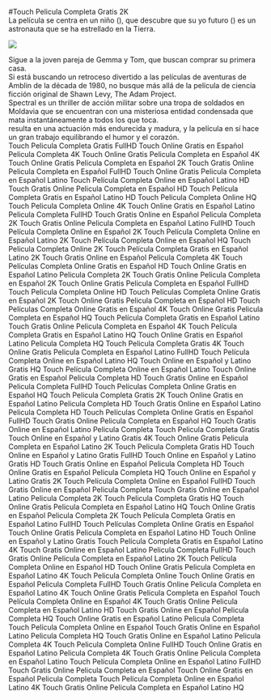 #Touch Pelicula Completa Gratis 2K  
La película se centra en un niño (), que descubre que su yo futuro () es un astronauta que se ha estrellado en la Tierra.  
  
[![](https://i.imgur.com/qSNzIqt.png)](https://movie.rssnews.media/gZeqUrvnl.php)  
  
Sigue a la joven pareja de Gemma y Tom, que buscan comprar su primera casa.  
Si está buscando un retroceso divertido a las películas de aventuras de Amblin de la década de 1980, no busque más allá de la película de ciencia ficción original  de Shawn Levy, The Adam Project.  
Spectral es un thriller de acción militar sobre una tropa de soldados  en Moldavia que se encuentran con una misteriosa entidad condensada que mata instantáneamente a todos los que toca.  
 resulta en una actuación más endurecida y madura, y la película en sí hace un gran trabajo equilibrando el humor y el corazón.  
Touch Pelicula Completa Gratis FullHD
Touch Online Gratis en Español Pelicula Completa 4K
Touch Online Gratis Pelicula Completa en Español 4K
Touch Online Gratis Pelicula Completa en Español 2K
Touch Gratis Online Pelicula Completa en Español FullHD
Touch Online Gratis Pelicula Completa en Español Latino
Touch Película Completa Online en Español Latino HD
Touch Gratis Online Pelicula Completa en Español HD
Touch Película Completa Gratis en Español Latino HD
Touch Pelicula Completa Online HQ
Touch Pelicula Completa Online 4K
Touch Online Gratis en Español Latino Pelicula Completa FullHD
Touch Gratis Online en Español Pelicula Completa 2K
Touch Gratis Online Pelicula Completa en Español Latino FullHD
Touch Película Completa Online en Español 2K
Touch Película Completa Online en Español Latino 2K
Touch Película Completa Online en Español HQ
Touch Pelicula Completa Online 2K
Touch Película Completa Gratis en Español Latino 2K
Touch Gratis Online en Español Pelicula Completa 4K
Touch Películas Completa Online Gratis en Español HD
Touch Online Gratis en Español Latino Pelicula Completa 2K
Touch Gratis Online Pelicula Completa en Español 2K
Touch Online Gratis Pelicula Completa en Español FullHD
Touch Pelicula Completa Online HD
Touch Películas Completa Online Gratis en Español 2K
Touch Online Gratis Pelicula Completa en Español HD
Touch Películas Completa Online Gratis en Español 4K
Touch Online Gratis Pelicula Completa en Español HQ
Touch Película Completa Gratis en Español Latino
Touch Gratis Online Pelicula Completa en Español 4K
Touch Película Completa Gratis en Español Latino HQ
Touch Online Gratis en Español Latino Pelicula Completa HQ
Touch Pelicula Completa Gratis 4K
Touch Online Gratis Pelicula Completa en Español Latino FullHD
Touch Película Completa Online en Español Latino HQ
Touch Online en Español y Latino Gratis HQ
Touch Película Completa Online en Español Latino
Touch Online Gratis en Español Pelicula Completa HD
Touch Gratis Online en Español Pelicula Completa FullHD
Touch Películas Completa Online Gratis en Español HQ
Touch Pelicula Completa Gratis 2K
Touch Online Gratis en Español Latino Pelicula Completa HD
Touch Gratis Online en Español Latino Pelicula Completa HD
Touch Películas Completa Online Gratis en Español FullHD
Touch Gratis Online Pelicula Completa en Español HQ
Touch Gratis Online en Español Latino Pelicula Completa
Touch Pelicula Completa Gratis
Touch Online en Español y Latino Gratis 4K
Touch Online Gratis Pelicula Completa en Español Latino 2K
Touch Pelicula Completa Gratis HD
Touch Online en Español y Latino Gratis FullHD
Touch Online en Español y Latino Gratis HD
Touch Gratis Online en Español Pelicula Completa HD
Touch Online Gratis en Español Pelicula Completa HQ
Touch Online en Español y Latino Gratis 2K
Touch Película Completa Online en Español FullHD
Touch Gratis Online en Español Pelicula Completa
Touch Gratis Online en Español Latino Pelicula Completa 2K
Touch Pelicula Completa Gratis HQ
Touch Online Gratis Pelicula Completa en Español Latino HQ
Touch Online Gratis en Español Pelicula Completa 2K
Touch Película Completa Gratis en Español Latino FullHD
Touch Películas Completa Online Gratis en Español
Touch Online Gratis Pelicula Completa en Español Latino HD
Touch Online en Español y Latino Gratis
Touch Película Completa Gratis en Español Latino 4K
Touch Gratis Online en Español Latino Pelicula Completa FullHD
Touch Gratis Online Pelicula Completa en Español Latino 2K
Touch Película Completa Online en Español HD
Touch Online Gratis Pelicula Completa en Español Latino 4K
Touch Pelicula Completa Online
Touch Online Gratis en Español Pelicula Completa FullHD
Touch Gratis Online Pelicula Completa en Español Latino 4K
Touch Online Gratis Pelicula Completa en Español
Touch Película Completa Online en Español 4K
Touch Gratis Online Pelicula Completa en Español Latino HD
Touch Gratis Online en Español Pelicula Completa HQ
Touch Online Gratis en Español Latino Pelicula Completa
Touch Película Completa Online en Español
Touch Gratis Online en Español Latino Pelicula Completa HQ
Touch Gratis Online en Español Latino Pelicula Completa 4K
Touch Pelicula Completa Online FullHD
Touch Online Gratis en Español Latino Pelicula Completa 4K
Touch Gratis Online Pelicula Completa en Español Latino
Touch Película Completa Online en Español Latino FullHD
Touch Gratis Online Pelicula Completa en Español
Touch Online Gratis en Español Pelicula Completa
Touch Película Completa Online en Español Latino 4K
Touch Gratis Online Pelicula Completa en Español Latino HQ